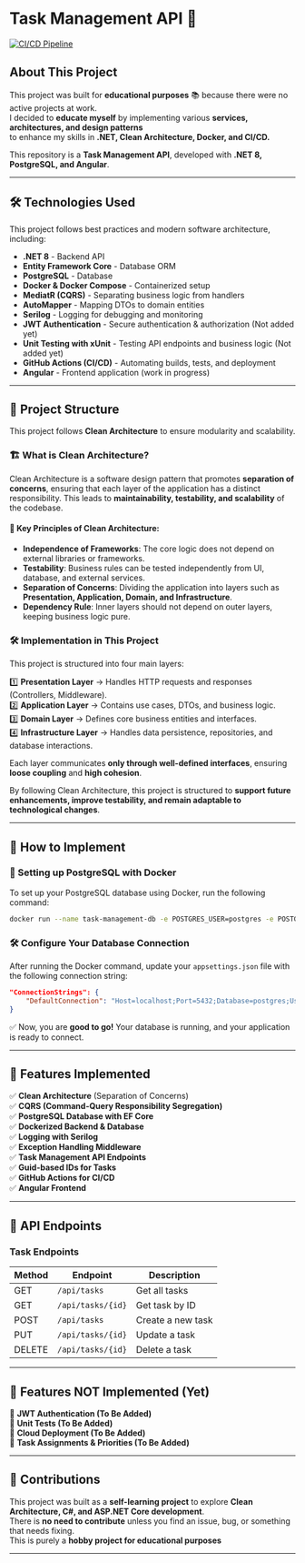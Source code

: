 # Task Management API 🚀
[![CI/CD Pipeline](https://github.com/ArosanSB/TaskManagement/actions/workflows/dotnet-desktop.yml/badge.svg)](https://github.com/ArosanSB/TaskManagement/actions/workflows/dotnet-desktop.yml)
## About This Project
This project was built for **educational purposes** 📚 because there were no active projects at work.  
I decided to **educate myself** by implementing various **services, architectures, and design patterns**  
to enhance my skills in **.NET, Clean Architecture, Docker, and CI/CD.**  

This repository is a **Task Management API**, developed with **.NET 8, PostgreSQL, and Angular**.

---

## **🛠 Technologies Used**
This project follows best practices and modern software architecture, including:

- **.NET 8** - Backend API
- **Entity Framework Core** - Database ORM
- **PostgreSQL** - Database
- **Docker & Docker Compose** - Containerized setup
- **MediatR (CQRS)** - Separating business logic from handlers
- **AutoMapper** - Mapping DTOs to domain entities
- **Serilog** - Logging for debugging and monitoring
- **JWT Authentication** - Secure authentication & authorization (Not added yet)
- **Unit Testing with xUnit** - Testing API endpoints and business logic (Not added yet) 
- **GitHub Actions (CI/CD)** - Automating builds, tests, and deployment 
- **Angular** - Frontend application (work in progress)

---

## 📂 Project Structure

This project follows **Clean Architecture** to ensure modularity and scalability.

### 🏗️ What is Clean Architecture?

Clean Architecture is a software design pattern that promotes **separation of concerns**, ensuring that each layer of the application has a distinct responsibility. This leads to **maintainability, testability, and scalability** of the codebase.

#### 🔹 Key Principles of Clean Architecture:

- **Independence of Frameworks**: The core logic does not depend on external libraries or frameworks.
- **Testability**: Business rules can be tested independently from UI, database, and external services.
- **Separation of Concerns**: Dividing the application into layers such as **Presentation, Application, Domain, and Infrastructure**.
- **Dependency Rule**: Inner layers should not depend on outer layers, keeping business logic pure.

### 🛠️ Implementation in This Project

This project is structured into four main layers:

1️⃣ **Presentation Layer** → Handles HTTP requests and responses (Controllers, Middleware).  
2️⃣ **Application Layer** → Contains use cases, DTOs, and business logic.  
3️⃣ **Domain Layer** → Defines core business entities and interfaces.  
4️⃣ **Infrastructure Layer** → Handles data persistence, repositories, and database interactions.  

Each layer communicates **only through well-defined interfaces**, ensuring **loose coupling** and **high cohesion**.

By following Clean Architecture, this project is structured to **support future enhancements, improve testability, and remain adaptable to technological changes**.

---

## 🚀 How to Implement

### 🐳 Setting up PostgreSQL with Docker
To set up your PostgreSQL database using Docker, run the following command:

```bash
docker run --name task-management-db -e POSTGRES_USER=postgres -e POSTGRES_PASSWORD=postgres -e POSTGRES_DB=Task-Management -p 5432:5432 -d postgres
```

### 🛠️ Configure Your Database Connection
After running the Docker command, update your `appsettings.json` file with the following connection string:

```json
"ConnectionStrings": {
    "DefaultConnection": "Host=localhost;Port=5432;Database=postgres;Username=postgres;Password=postgres"
}
```

✅ Now, you are **good to go!** Your database is running, and your application is ready to connect.

---

## **🚀 Features Implemented**
✅ **Clean Architecture** (Separation of Concerns)  
✅ **CQRS (Command-Query Responsibility Segregation)**  
✅ **PostgreSQL Database with EF Core**  
✅ **Dockerized Backend & Database**  
✅ **Logging with Serilog**  
✅ **Exception Handling Middleware**  
✅ **Task Management API Endpoints**  
✅ **Guid-based IDs for Tasks**  
✅ **GitHub Actions for CI/CD**  
✅ **Angular Frontend**  

---

## **📌 API Endpoints**
### **Task Endpoints**
| Method | Endpoint              | Description            |
|--------|-----------------------|------------------------|
| GET    | `/api/tasks`          | Get all tasks         |
| GET    | `/api/tasks/{id}`     | Get task by ID        |
| POST   | `/api/tasks`          | Create a new task     |
| PUT    | `/api/tasks/{id}`     | Update a task         |
| DELETE | `/api/tasks/{id}`     | Delete a task         |

---

## **🚀 Features NOT Implemented (Yet)**
🚧 **JWT Authentication (To Be Added)**  
🚧 **Unit Tests (To Be Added)**  
🚧 **Cloud Deployment (To Be Added)**  
🚧 **Task Assignments & Priorities (To Be Added)**  

---

## 🤝 Contributions

This project was built as a **self-learning project** to explore **Clean Architecture, C#, and ASP.NET Core development**.  
There is **no need to contribute** unless you find an issue, bug, or something that needs fixing.  
This is purely a **hobby project for educational purposes**

---
